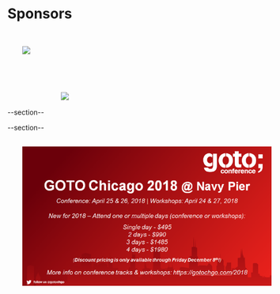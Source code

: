 # Sponsors
<img src="images/imc-logo.png" style="border:none; box-shadow:none; margin: 30px; background:white"/>

--section--
<img src="images/CME-Group-logo.jpg" style="border:none; box-shadow:none; margin: 30px; background:white"/>

--section--
<img src="images/2018-goto-conference.png" style="border:none; box-shadow:none; margin: 30px; background:white"/>
